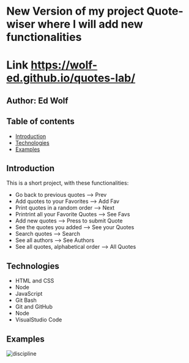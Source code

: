 # New Version of my project Quote-wiser where I will add new functionalities

# Link **https://wolf-ed.github.io/quotes-lab/**

## Author:  Ed Wolf
## Table of contents
* [Introduction](#Introduction)
* [Technologies](#Technologies)
* [Examples](#Examples)


## Introduction

This is a short project, with these functionalities:
* Go back to previous quotes         --> Prev
* Add quotes to your Favorites       --> Add Fav
* Print quotes in a random order     --> Next
* Printrint all your Favorite Quotes --> See Favs
* Add new quotes                     --> Press to submit Quote
* See the quotes you added           --> See your Quotes
* Search quotes                      --> Search
* See all authors                    --> See Authors
* See all quotes, alphabetical order --> All Quotes

## Technologies

* HTML and CSS
* Node
* JavaScript
* Git Bash
* Git and GitHub
* Node
* VisualStudio Code

## Examples

![discipline](https://user-images.githubusercontent.com/91706719/143514461-0a1d3258-0ee8-4523-b3a3-6d6ed09eee8e.png)

